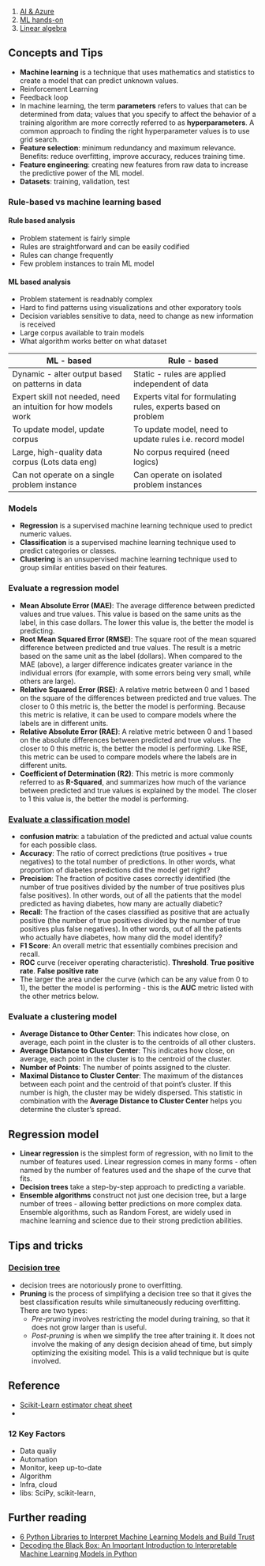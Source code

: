 1. [AI & Azure](ai_azure.md)
1. [ML hands-on](ml_handson.md)
1. [Linear algebra](linear_algebra.md)

## Concepts and Tips
* **Machine learning** is a technique that uses mathematics and statistics to create a model that can predict unknown values.
* Reinforcement Learning
* Feedback loop
* In machine learning, the term **parameters** refers to values that can be determined from data; values that you specify to affect the behavior of a training algorithm are more correctly referred to as **hyperparameters**. A common approach to finding the right hyperparameter values is to use grid search.
* **Feature selection**: minimum redundancy and maximum relevance. Benefits: reduce overfitting, improve accuracy, reduces training time.
* **Feature engineering**: creating new features from raw data to increase the predictive power of the ML model.
* **Datasets**: training, validation, test

### Rule-based vs machine learning based
#### Rule based analysis
* Problem statement is fairly simple
* Rules are straightforward and can be easily codified
* Rules can change frequently
* Few problem instances to train ML model

#### ML based analysis
* Problem statement is readnably complex
* Hard to find patterns using visualizations and other exporatory tools
* Decision variables sensitive to data, need to change as new information is received
* Large corpus available to train models
* What algorithm works better on what dataset

ML - based | Rule - based
---|---|
Dynamic - alter output based on patterns in data | Static - rules are applied independent of data
Expert skill not needed, need an intuition for how models work | Experts vital for formulating rules, experts based on problem
To update model, update corpus | To update model, need to update rules i.e. record model
Large, high-quality data corpus (Lots data eng) | No corpus required (need logics)
Can not operate on a single problem instance | Can operate on isolated problem instances

### Models
* **Regression** is a supervised machine learning technique used to predict numeric values. 
* **Classification** is a supervised machine learning technique used to predict categories or classes.
* **Clustering** is an unsupervised machine learning technique used to group similar entities based on their features.


### Evaluate a regression model
* **Mean Absolute Error (MAE)**: The average difference between predicted values and true values. This value is based on the same units as the label, in this case dollars. The lower this value is, the better the model is predicting.
* **Root Mean Squared Error (RMSE)**: The square root of the mean squared difference between predicted and true values. The result is a metric based on the same unit as the label (dollars). When compared to the MAE (above), a larger difference indicates greater variance in the individual errors (for example, with some errors being very small, while others are large).
* **Relative Squared Error (RSE)**: A relative metric between 0 and 1 based on the square of the differences between predicted and true values. The closer to 0 this metric is, the better the model is performing. Because this metric is relative, it can be used to compare models where the labels are in different units.
* **Relative Absolute Error (RAE)**: A relative metric between 0 and 1 based on the absolute differences between predicted and true values. The closer to 0 this metric is, the better the model is performing. Like RSE, this metric can be used to compare models where the labels are in different units.
* **Coefficient of Determination (R2)**: This metric is more commonly referred to as **R-Squared**, and summarizes how much of the variance between predicted and true values is explained by the model. The closer to 1 this value is, the better the model is performing.

### [Evaluate a classification model](https://docs.microsoft.com/en-us/learn/modules/create-classification-model-azure-machine-learning-designer/evaluate-model)
* **confusion matrix**: a tabulation of the predicted and actual value counts for each possible class.
* **Accuracy**: The ratio of correct predictions (true positives + true negatives) to the total number of predictions. In other words, what proportion of diabetes predictions did the model get right?
* **Precision**: The fraction of positive cases correctly identified (the number of true positives divided by the number of true positives plus false positives). In other words, out of all the patients that the model predicted as having diabetes, how many are actually diabetic?
* **Recall**: The fraction of the cases classified as positive that are actually positive (the number of true positives divided by the number of true positives plus false negatives). In other words, out of all the patients who actually have diabetes, how many did the model identify?
* **F1 Score**: An overall metric that essentially combines precision and recall.
* **ROC** curve (receiver operating characteristic). **Threshold**. **True positive rate**. **False positive rate**
* The larger the area under the curve (which can be any value from 0 to 1), the better the model is performing - this is the **AUC** metric listed with the other metrics below.

### Evaluate a clustering model
* **Average Distance to Other Center**: This indicates how close, on average, each point in the cluster is to the centroids of all other clusters.
* **Average Distance to Cluster Center**: This indicates how close, on average, each point in the cluster is to the centroid of the cluster.
* **Number of Points**: The number of points assigned to the cluster.
* **Maximal Distance to Cluster Center**: The maximum of the distances between each point and the centroid of that point’s cluster. If this number is high, the cluster may be widely dispersed. This statistic in combination with the **Average Distance to Cluster Center** helps you determine the cluster’s spread.

## Regression model
* **Linear regression** is the simplest form of regression, with no limit to the number of features used. Linear regression comes in many forms - often named by the number of features used and the shape of the curve that fits.
* **Decision trees** take a step-by-step approach to predicting a variable. 
* **Ensemble algorithms** construct not just one decision tree, but a large number of trees - allowing better predictions on more complex data. Ensemble algorithms, such as Random Forest, are widely used in machine learning and science due to their strong prediction abilities.

## Tips and tricks
### [Decision tree](https://learn.microsoft.com/en-us/training/modules/machine-learning-architectures-and-hyperparameters/3-exercise-decision-trees)
* decision trees are notoriously prone to overfitting.
* **Pruning** is the process of simplifying a decision tree so that it gives the best classification results while simultaneously reducing overfitting. There are two types:
  * *Pre-pruning* involves restricting the model during training, so that it does not grow larger than is useful. 
  * *Post-pruning* is when we simplify the tree after training it. It does not involve the making of any design decision ahead of time, but simply optimizing the exisiting model. This is a valid technique but is quite involved.


## Reference
* [Scikit-Learn estimator cheat sheet](https://scikit-learn.org/stable/tutorial/machine_learning_map/index.html)
* 

### 12 Key Factors
* Data qualiy
* Automation
* Monitor, keep up-to-date
* Algorithm
* Infra, cloud
* libs: SciPy, scikit-learn, 

## Further reading
* [6 Python Libraries to Interpret Machine Learning Models and Build Trust](https://www.analyticsvidhya.com/blog/2020/03/6-python-libraries-interpret-machine-learning-models/)
* [Decoding the Black Box: An Important Introduction to Interpretable Machine Learning Models in Python](https://www.analyticsvidhya.com/blog/2019/08/decoding-black-box-step-by-step-guide-interpretable-machine-learning-models-python/?utm_source=blog&utm_medium=6-python-libraries-interpret-machine-learning-models)

